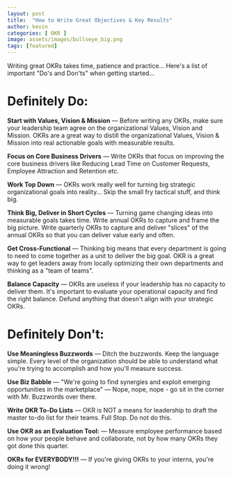```yaml
---
layout: post
title:  "How to Write Great Objectives & Key Results"
author: kevin
categories: [ OKR ]
image: assets/images/bullseye_big.png
tags: [featured]
---
```


Writing great OKRs takes time, patience and practice... Here's a list of important "Do's and Don'ts" when getting started...

# Definitely Do:

**Start with Values, Vision & Mission** — Before writing any OKRs, make sure your leadership team agree on the organizational Values, Vision and Mission. OKRs are a great way to distill the organizational Values, Vision & Mission into real actionable goals with measurable results.

**Focus on Core Business Drivers** — Write OKRs that focus on improving the core business drivers like Reducing Lead Time on Customer Requests, Employee Attraction and Retention etc.

**Work Top Down** — OKRs work really well for turning big strategic organizational goals into reality... Skip the small fry tactical stuff, and think big.

**Think Big, Deliver in Short Cycles** — Turning game changing ideas into measurable goals takes time. Write annual OKRs to capture and frame the big picture. Write quarterly OKRs to capture and deliver "slices" of the annual OKRs so that you can deliver value early and often.

**Get Cross-Functional** — Thinking big means that every department is going to need to come together as a unit to deliver the big goal. OKR is a great way to get leaders away from locally optimizing their own departments and thinking as a "team of teams".

**Balance Capacity** — OKRs are useless if your leadership has no capacity to deliver them. It's important to evaluate your operational capacity and find the right balance. Defund anything that doesn't align with your strategic OKRs.

# Definitely Don't:

**Use Meaningless Buzzwords** — Ditch the buzzwords. Keep the language simple. Every level of the organization should be able to understand what you're trying to accomplish and how you'll measure success.

**Use Biz Babble** — "We're going to find synergies and exploit emerging opportunities in the marketplace" — Nope, nope, nope - go sit in the corner with Mr. Buzzwords over there.

**Write OKR To-Do Lists** — OKR is NOT a means for leadership to draft the master to-do list for their teams. Full Stop. Do not do this.

**Use OKR as an Evaluation Tool:** — Measure employee performance based on how your people behave and collaborate, not by how many OKRs they got done this quarter.

**OKRs for EVERYBODY!!!** — If you're giving OKRs to your interns, you're doing it wrong!
